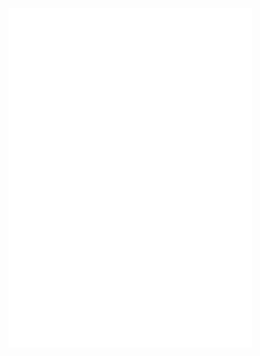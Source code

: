 <img align="left" width="390" alt="🐙" src="https://github.com/chernyshov-dev/chernyshov-dev/blob/master/metrics.svg">
<img align="left" width="390" alt="🐙" src="https://github.com/chernyshov-dev/chernyshov-dev/blob/master/metrics.plugin.achievements.svg">
